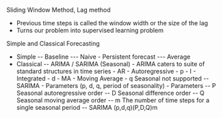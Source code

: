 Sliding Window Method, Lag method
- Previous time steps is called the window width or the size of the lag
- Turns our problem into supervised learning problem

Simple and Classical Forecasting
- Simple
    -- Baseline
        --- Naive - Persistent forecast
        --- Average
- Classical
    -- ARIMA / SARIMA (Seasonal)
        - ARIMA caters to suite of standard structures in time series
        - AR - Autoregressive - p
        - I - Integrated - d
        - MA - Moving Average - q
        Seasonal not supported
    -- SARIMA
        - Parameters (p, d, q, period of seasonality)
        - Parameters 
            -- P Seasonal autoregressive order
            -- D Seasonal difference order
            -- Q Seasonal moving average order
            -- m The number of time steps for a single seasonal period
            -- SARIMA (p,d,q)(P,D,Q)m